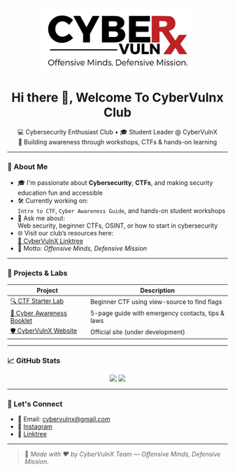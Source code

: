 <p align="center">
  <img src="cybervulnx logo.jpg" alt="CyberVulnX Logo" width="350">
</p>

<h1 align="center">Hi there 👋, Welcome To CyberVulnx Club</h1>

<p align="center">
  💻 Cybersecurity Enthusiast Club • 🎓 Student Leader @ CyberVulnX<br/>
  🔐 Building awareness through workshops, CTFs & hands-on learning
</p>

---

### 🧠 About Me

- 🎓 I'm passionate about **Cybersecurity**, **CTFs**, and making security education fun and accessible
- 🛠️ Currently working on:  
  `Intro to CTF`, `Cyber Awareness Guide`, and hands-on student workshops
- 💬 Ask me about:  
  Web security, beginner CTFs, OSINT, or how to start in cybersecurity
- 🌐 Visit our club’s resources here:  
  [🔗 CyberVulnX Linktree](https://www.linktr.ee/Cybervulnx)
- 🎯 Motto: *Offensive Minds, Defensive Mission*

---

### 🚀 Projects & Labs

| Project | Description |
|--------|-------------|
| [🔍 CTF Starter Lab](https://github.com/yourusername/ctf-lab) | Beginner CTF using view-source to find flags |
| [📖 Cyber Awareness Booklet](https://github.com/yourusername/cyber-awareness-booklet) | 5-page guide with emergency contacts, tips & laws |
| [🛡️ CyberVulnX Website](https://github.com/yourusername/cybervulnx-site) | Official site (under development) |

---

### 📈 GitHub Stats

<p align="center">
  <img src="https://github-readme-stats.vercel.app/api?username=yourusername&show_icons=true&theme=radical" width="49%" />
  <img src="https://github-readme-streak-stats.herokuapp.com/?user=yourusername&theme=radical" width="49%" />
</p>

---

### 🤝 Let's Connect

- 📧 Email: cybervulnx@gmail.com  
- 🔗 [Instagram](https://www.instagram.com/in/cybervulnx)  
- 💼 [Linktree](https://www.linktr.ee/Cybervulnx)

---

> 🔐 *Made with ❤️ by CyberVulnX Team — Offensive Minds, Defensive Mission.*
